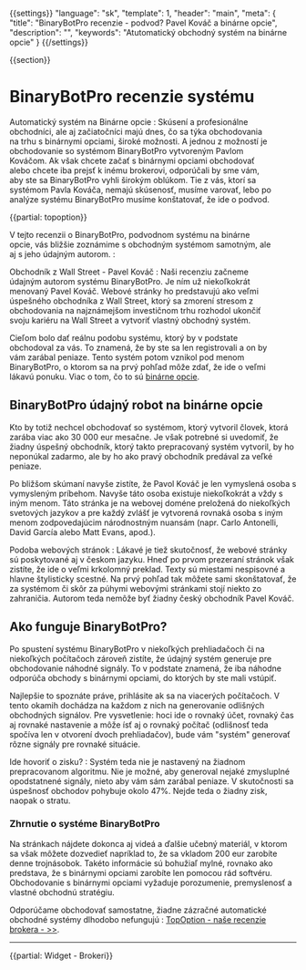 {{settings}}
  "language": "sk",
  "template": 1,
  "header": "main",
  "meta": {
    "title": "BinaryBotPro recenzie - podvod? Pavel Kováč a binárne opcie",
    "description": "",
    "keywords": "Atutomatický obchodný systém na binárne opcie"
  }
{{/settings}}

<div class="row">
<div class="col-md-9" role="main" markdown="1">

{{section}}
# BinaryBotPro recenzie systému

<div class="row" style="width: 92%">
  <div class="col-md-6" markdown="1">
Automatický systém na Binárne opcie
:
Skúsení a profesionálne obchodníci, ale aj začiatočníci majú dnes, čo sa týka obchodovania na trhu s binárnymi opciami, široké možnosti. A jednou z možností je obchodovanie so systémom BinaryBotPro vytvoreným Pavlom Kováčom. Ak však chcete začať s binárnymi opciami obchodovať alebo chcete iba prejsť k inému brokerovi, odporúčali by sme vám, aby ste sa BinaryBotPro vyhli širokým oblúkom. Tie z vás, ktorí sa systémom Pavla Kováča, nemajú skúsenosť, musíme varovať, lebo po analýze systému BinaryBotPro musíme konštatovať, že ide o podvod.

{{partial: topoption}}

V tejto recenzii o BinaryBotPro, podvodnom systému na binárne opcie, vás bližšie zoznámime s obchodným systémom samotným, ale aj s jeho údajným autorom.
:
 </div>
  <div class="col-md-6" markdown="1">
Obchodník z Wall Street - Pavel Kováč
:
Naši recenziu začneme údajným autorom systému BinaryBotPro. Je ním už niekoľkokrát menovaný Pavel Kováč. Webové stránky ho predstavujú ako veľmi úspešného obchodníka z Wall Street, ktorý sa zmorení stresom z obchodovania na najznámejšom investičnom trhu rozhodol ukončiť svoju kariéru na Wall Street a vytvoriť vlastný obchodný systém.

Cieľom bolo dať reálnu podobu systému, ktorý by v podstate obchodoval za vás. To znamená, že by ste sa len registrovali a on by vám zarábal peniaze. Tento systém potom vznikol pod menom BinaryBotPro, o ktorom sa na prvý pohľad môže zdať, že ide o veľmi lákavú ponuku. Viac o tom, čo to sú [binárne opcie](http://www.forexsrovnavac.cz/sk/binarne-opcie "Binárne opcie").


</div>
</div>

## BinaryBotPro údajný robot na binárne opcie

Kto by totiž nechcel obchodovať so systémom, ktorý vytvoril človek, ktorá zarába viac ako 30 000 eur mesačne. Je však potrebné si uvedomiť, že žiadny úspešný obchodník, ktorý takto prepracovaný systém vytvoril, by ho neponúkal zadarmo, ale by ho ako pravý obchodník predával za veľké peniaze.

Po bližšom skúmaní navyše zistíte, že Pavol Kováč je len vymyslená osoba s vymysleným príbehom. Navyše táto osoba existuje niekoľkokrát a vždy s iným menom. Táto stránka je na webovej doméne preložená do niekoľkých svetových jazykov a pre každý zvlášť je vytvorená rovnaká osoba s iným menom zodpovedajúcim národnostným nuansám (napr. Carlo Antonelli, David García alebo Matt Evans, apod.).


Podoba webových stránok
: Lákavé je tiež skutočnosť, že webové stránky sú poskytované aj v českom jazyku. Hneď po prvom prezeraní stránok však zistíte, že ide o veľmi krkolomný preklad. Texty sú miestami nespisovné a hlavne štylisticky scestné. Na prvý pohľad tak môžete sami skonštatovať, že za systémom či skôr za púhymi webovými stránkami stojí niekto zo zahraničia. Autorom teda nemôže byť žiadny český obchodník Pavel Kováč.

## Ako funguje BinaryBotPro?

Po spustení systému BinaryBotPro v niekoľkých prehliadačoch či na niekoľkých počítačoch zároveň zistíte, že údajný systém generuje pre obchodovanie náhodné signály. To v podstate znamená, že iba náhodne odporúča obchody s binárnymi opciami, do ktorých by ste mali vstúpiť.

Najlepšie to spoznáte práve, prihlásite ak sa na viacerých počítačoch. V tento okamih dochádza na každom z nich na generovanie odlišných obchodných signálov. Pre vysvetlenie: hoci ide o rovnaký účet, rovnaký čas aj rovnaké nastavenie a môže ísť aj o rovnaký počítač (odlišnosť teda spočíva len v otvorení dvoch prehliadačov), bude vám "systém" generovať rôzne signály pre rovnaké situácie.


Ide hovoriť o zisku?
: Systém teda nie je nastavený na žiadnom prepracovanom algoritmu. Nie je možné, aby generoval nejaké zmysluplné opodstatnené signály, nieto aby vám sám zarábal peniaze. V skutočnosti sa úspešnosť obchodov pohybuje okolo 47%. Nejde teda o žiadny zisk, naopak o stratu.

### Zhrnutie o systéme BinaryBotPro

Na stránkach nájdete dokonca aj videá a ďalšie učebný materiál, v ktorom sa však môžete dozvedieť napríklad to, že sa vkladom 200 eur zarobíte denne trojnásobok. Takéto informácie sú bohužiaľ mylné, rovnako ako predstava, že s binárnymi opciami zarobíte len pomocou rád softvéru. Obchodovanie s binárnymi opciami vyžaduje porozumenie, premyslenosť a vlastné obchodnú stratégiu.

Odporúčame obchodovať samostatne, žiadne zázračné automatické obchodné systémy dlhodobo nefungujú
: [TopOption - naše recenzie brokera - >>](http://www.forexsrovnavac.cz/sk/topoption "TopOption - recenzia brokera").

</div>
<div class="col-md-3" markdown="10">

- - -

{{partial: Widget - Brokeri}}



</div>
</div>
</div>

